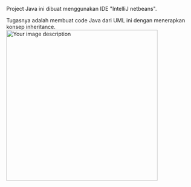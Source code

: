 Project Java ini dibuat menggunakan IDE "IntelliJ netbeans".

Tugasnya adalah membuat code Java dari UML ini dengan menerapkan konsep inheritance. 
<img src="https://github.com/user-attachments/assets/b017c566-f94c-4561-819c-9a4d05ea4196" alt="Your image description" width="400" />

